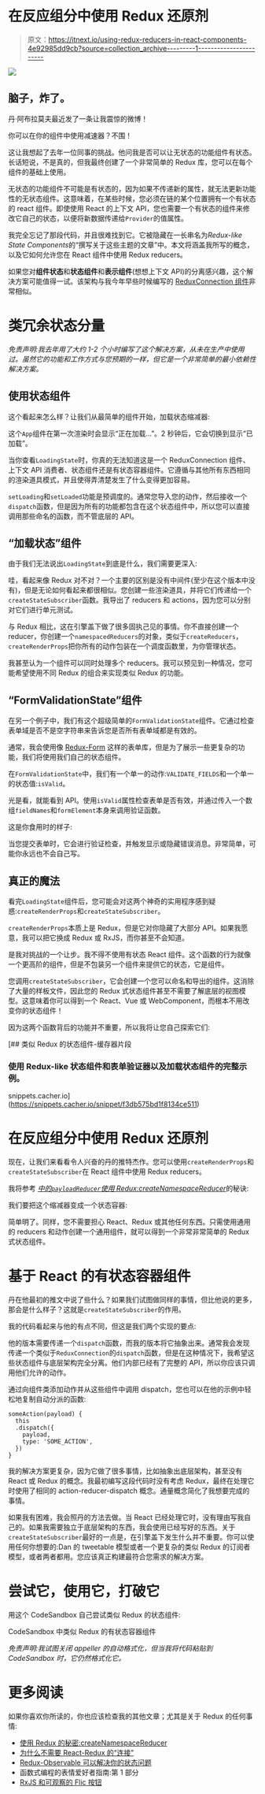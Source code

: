 # 在反应组分中使用 Redux 还原剂

> 原文：<https://itnext.io/using-redux-reducers-in-react-components-4e92985dd9cb?source=collection_archive---------1----------------------->

![](img/ea3ba7b3f63f9ac1b7c108b0ec72d375.png)

## 脑子，炸了。

丹·阿布拉莫夫最近发了一条让我震惊的微博！

你可以在你的组件中使用减速器？不围！

这让我想起了去年一位同事的挑战。他问我是否可以让无状态的功能组件有状态。长话短说，不是真的，但我最终创建了一个非常简单的 Redux 库，您可以在每个组件的基础上使用。

无状态的功能组件不可能是有状态的，因为如果不传递新的属性，就无法更新功能性的无状态组件。这意味着，在某些时候，您必须在链的某个位置拥有一个有状态的 react 组件。即使使用 React 的上下文 API，您也需要一个有状态的组件来修改它自己的状态，以便将新数据传递给`Provider`的值属性。

我完全忘记了那段代码，并且很难找到它。它被隐藏在一长串名为*Redux-like State Components*的“撰写关于这些主题的文章”中。本文将涵盖我所写的概念，以及它如何允许您在 React 组件中使用 Redux reducers。

如果您对**组件状态**和**状态组件**和**表示组件**(想想上下文 API)的分离感兴趣，这个解决方案可能值得一试。该架构与我今年早些时候编写的 [ReduxConnection 组件](https://medium.com/@Sawtaytoes/why-you-shouldnt-need-connect-from-react-redux-498876de9e4e)非常相似。

# 类冗余状态分量

*免责声明:我去年用了大约 1-2 个小时编写了这个解决方案，从未在生产中使用过。虽然它的功能和工作方式与您预期的一样，但它是一个非常简单的最小依赖性解决方案。*

## 使用状态组件

这个看起来怎么样？让我们从最简单的组件开始，加载状态缩减器:

这个`App`组件在第一次渲染时会显示“正在加载…”。2 秒钟后，它会切换到显示“已加载”。

当你查看`LoadingState`时，你真的无法知道这是一个 ReduxConnection 组件、上下文 API 消费者、状态组件还是有状态容器组件。它遵循与其他所有东西相同的渲染道具模式，并且使得弄清楚发生了什么变得更加容易。

`setLoading`和`setLoaded`功能是预调度的。通常您导入您的动作，然后接收一个`dispatch`函数，但是因为所有的功能都包含在这个状态组件中，所以您可以直接调用那些命名的函数，而不管底层的 API。

## “加载状态”组件

由于我们无法说出`LoadingState`到底是什么，我们需要更深入:

哇，看起来像 Redux 对不对？一个主要的区别是没有中间件(至少在这个版本中没有)，但是无论如何看起来都很相似。您创建一些渲染道具，并将它们传递给一个`createStateSubscriber`函数。我导出了 reducers 和 actions，因为您可以分别对它们进行单元测试。

与 Redux 相比，这在引擎盖下做了很多固执己见的事情。你不直接创建一个 reducer，你创建一个`namespacedReducers`的对象，类似于`createReducers`，`createRenderProps`把你所有的动作包装在一个调度函数里，为你管理状态。

我甚至认为一个组件可以同时处理多个 reducers。我可以预见到一种情况，您可能希望使用不同 Redux 的组合来实现类似 Redux 的功能。

## “FormValidationState”组件

在另一个例子中，我们有这个超级简单的`FormValidationState`组件。它通过检查表单域是否不是空字符串来告诉您是否所有表单域都是有效的。

通常，我会使用像 [Redux-Form](https://redux-form.com) 这样的表单库，但是为了展示一些更复杂的功能，我们将使用我们自己的状态组件。

在`FormValidationState`中，我们有一个单一的动作:`VALIDATE_FIELDS`和一个单一的状态值:`isValid`。

光是看，就能看到 API。使用`isValid`属性检查表单是否有效，并通过传入一个数组`fieldNames`和`formElement`本身来调用验证函数。

这是你食用时的样子:

当您提交表单时，它会进行验证检查，并触发显示或隐藏错误消息。非常简单，可能你永远也不会自己写。

## 真正的魔法

看完`LoadingState`组件后，您可能会对这两个神奇的实用程序感到疑惑:`createRenderProps`和`createStateSubscriber`。

`createRenderProps`本质上是 Redux，但是它对你隐藏了大部分 API。如果我愿意，我可以把它换成 Redux 或 RxJS，而你甚至不会知道。

是我对挑战的一个让步。我不得不使用有状态 React 组件。这个函数的行为就像一个更高阶的组件，但是不包装另一个组件来提供它的状态，它是组件。

您调用`createStateSubscriber`，它会创建一个您可以命名和导出的组件。这消除了大量的样板文件，因此您的 Redux 式状态组件甚至不需要了解底层的视图模型。这意味着你可以得到一个 React、Vue 或 WebComponent，而根本不用改变你的状态组件！

因为这两个函数背后的功能并不重要，所以我将让您自己探索它们:

[](https://snippets.cacher.io/snippet/f3db575bd1f8134ce511) [## 类似 Redux 的状态组件-缓存器片段

### 使用 Redux-like 状态组件和表单验证器以及加载状态组件的完整示例。

snippets.cacher.io](https://snippets.cacher.io/snippet/f3db575bd1f8134ce511) 

# 在反应组分中使用 Redux 还原剂

现在，让我们来看看令人兴奋的丹的推特杰作。您可以使用`createRenderProps`和`createStateSubscriber`在 React 组件中使用 Redux reducers。

我将参考 [*中的`payloadReducer`使用 Redux:createNamespaceReducer*](https://medium.com/@Sawtaytoes/the-secret-to-using-redux-createnamespacereducer-d3fed2ccca4a)的秘诀:

我们要把这个缩减器变成一个状态容器:

简单明了。同样，您不需要担心 React、Redux 或其他任何东西。只需使用通用的 reducers 和动作创建一个通用组件，就可以得到一个非常非常简单的 Redux 式状态组件。

# 基于 React 的有状态容器组件

丹在他最初的推文中说了些什么？如果我们试图做同样的事情，但比他说的更多，那会是什么样子？这就是`createStateSubscriber`的作用。

我的代码看起来与他的有点不同，但这是我们两个实现的要点:

他的版本需要传递一个`dispatch`函数，而我的版本将它抽象出来。通常我会发现传递一个类似于`ReduxConnection`的`dispatch`函数，但是在这种情况下，我希望这些状态组件与底层架构完全分离。他们内部已经有了完整的 API，所以你应该只调用他们允许的动作。

通过向组件类添加动作并从这些组件中调用 dispatch，您也可以在他的示例中轻松地复制自动分派的函数:

```
someAction(payload) {
  this
  .dispatch({
    payload,
    type: 'SOME_ACTION',
  })
}
```

我的解决方案更复杂，因为它做了很多事情，比如抽象出底层架构，甚至没有 React 或 Redux 的概念。我最初编写这段代码时没有考虑 Redux，最终在处理它时使用了相同的 action-reducer-dispatch 概念。通量概念简化了我想要完成的事情。

如果我有困难，我会照丹的方法去做。当 React 已经处理它时，没有理由写我自己的。如果我需要独立于底层架构的东西，我会使用已经写好的东西。关于`createStateSubscriber`最好的一点是，在引擎盖下发生什么并不重要。你可以使用任何你想要的:Dan 的 tweetable 模型或者一个更复杂的类似 Redux 的订阅者模型，或者两者都用。您应该真正构建最符合您需求的解决方案。

# 尝试它，使用它，打破它

用这个 CodeSandbox 自己尝试类似 Redux 的状态组件:

CodeSandbox 中类似 Redux 的有状态容器组件

*免责声明:我试图关闭 appeller 的自动格式化，但当我将代码粘贴到 CodeSandbox 时，它仍然格式化它。*

# 更多阅读

如果你喜欢你所读的，你也应该检查我的其他文章；尤其是关于 Redux 的任何事情:

*   [使用 Redux 的秘密:createNamespaceReducer](https://medium.com/@Sawtaytoes/the-secret-to-using-redux-createnamespacereducer-d3fed2ccca4a)
*   [为什么不需要 React-Redux 的“连接”](https://medium.com/@Sawtaytoes/why-you-shouldnt-need-connect-from-react-redux-498876de9e4e)
*   [Redux-Observable 可以解决你的状态问题](https://medium.com/@Sawtaytoes/redux-observable-can-solve-your-state-problems-15b23a9649d7)
*   函数式编程的表情爱好者指南:第 1 部分
*   [RxJS 和可观察的 Flic 按钮](https://medium.com/flicblog/flic-buttons-and-the-observable-customization-using-rxjs-2214bc53d407)